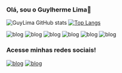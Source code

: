 ### Olá, sou o Guylherme Lima👋


![GuyLima GitHub stats](https://github-readme-stats.vercel.app/api?username=GuyLima&show_icons=true&theme=radical)
[![Top Langs](https://github-readme-stats.vercel.app/api/top-langs/?username=GuyLima&layout=compact&theme=radical)](https://github.com/anuraghazra/github-readme-stats)


![blog](https://img.shields.io/badge/HTML5-E34F26?style=for-the-badge&logo=html5&logoColor=white)
![blog](https://img.shields.io/badge/CSS3-1572B6?style=for-the-badge&logo=css3&logoColor=white)
![blog](https://img.shields.io/badge/JavaScript-323330?style=for-the-badge&logo=javascript&logoColor=F7DF1E)
![blog](https://img.shields.io/badge/React-20232A?style=for-the-badge&logo=react&logoColor=61DAFB)
![blog](https://img.shields.io/badge/Java-ED8B00?style=for-the-badge&logo=openjdk&logoColor=white)
![blog](https://img.shields.io/badge/MySQL-00000F?style=for-the-badge&logo=mysql&logoColor=white)




### Acesse minhas redes sociais!
[![blog](https://img.shields.io/badge/LinkedIn-0077B5?style=for-the-badge&logo=linkedin&logoColor=white)](https://www.linkedin.com/in/guylhermelima/)
[![blog](https://img.shields.io/badge/Instagram-E4405F?style=for-the-badge&logo=instagram&logoColor=white)](https://www.instagram.com/guylima_/)
